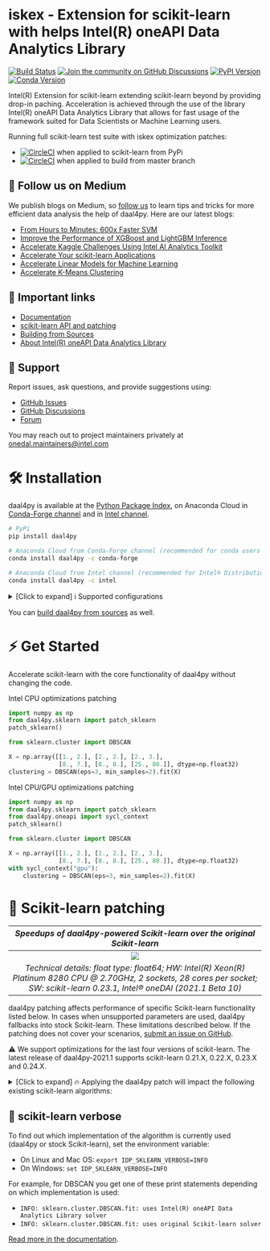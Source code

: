 # iskex - Extension for scikit-learn with helps Intel(R) oneAPI Data Analytics Library
[![Build Status](https://dev.azure.com/daal/daal4py/_apis/build/status/CI?branchName=master)](https://dev.azure.com/daal/daal4py/_build/latest?definitionId=9&branchName=master)
[![Join the community on GitHub Discussions](https://badgen.net/badge/join%20the%20discussion/on%20github/black?icon=github)](https://github.com/IntelPython/daal4py/discussions)
[![PyPI Version](https://img.shields.io/pypi/v/daal4py)](https://pypi.org/project/daal4py/)
[![Conda Version](https://img.shields.io/conda/vn/conda-forge/daal4py)](https://anaconda.org/conda-forge/daal4py)


Intel(R) Extension for scikit-learn extending scikit-learn beyond by providing drop-in paching.  Acceleration is achieved through the use of the library Intel(R) oneAPI Data Analytics Library that allows for fast usage of the framework suited for Data Scientists or Machine Learning users.

Running full scikit-learn test suite with iskex optimization patches:

- [![CircleCI](https://circleci.com/gh/IntelPython/daal4py.svg?style=svg)](https://circleci.com/gh/IntelPython/daal4py) when applied to scikit-learn from PyPi
- [![CircleCI](https://circleci.com/gh/IntelPython/daal4py/tree/test-sklearn-master.svg?style=svg)](https://circleci.com/gh/IntelPython/daal4py/tree/test-sklearn-master) when applied to build from master branch

## 👀 Follow us on Medium

We publish blogs on Medium, so [follow us](https://medium.com/intel-analytics-software/tagged/machine-learning) to learn tips and tricks for more efficient data analysis the help of daal4py. Here are our latest blogs:

- [From Hours to Minutes: 600x Faster SVM](https://medium.com/intel-analytics-software/from-hours-to-minutes-600x-faster-svm-647f904c31ae)
- [Improve the Performance of XGBoost and LightGBM Inference](https://medium.com/intel-analytics-software/improving-the-performance-of-xgboost-and-lightgbm-inference-3b542c03447e)
- [Accelerate Kaggle Challenges Using Intel AI Analytics Toolkit](https://medium.com/intel-analytics-software/accelerate-kaggle-challenges-using-intel-ai-analytics-toolkit-beb148f66d5a)
- [Accelerate Your scikit-learn Applications](https://medium.com/intel-analytics-software/improving-the-performance-of-xgboost-and-lightgbm-inference-3b542c03447e)
- [Accelerate Linear Models for Machine Learning](https://medium.com/intel-analytics-software/accelerating-linear-models-for-machine-learning-5a75ff50a0fe)
- [Accelerate K-Means Clustering](https://medium.com/intel-analytics-software/accelerate-k-means-clustering-6385088788a1)

## 🔗 Important links
- [Documentation](https://intelpython.github.io/daal4py/)
- [scikit-learn API and patching](https://intelpython.github.io/daal4py/sklearn.html#sklearn)
- [Building from Sources](https://github.com/IntelPython/daal4py/blob/master/INSTALL.md)
- [About Intel(R) oneAPI Data Analytics Library](https://github.com/oneapi-src/oneDAL)

## 💬 Support

Report issues, ask questions, and provide suggestions using:

- [GitHub Issues](https://github.com/IntelPython/daal4py/issues)
- [GitHub Discussions](https://github.com/IntelPython/daal4py/discussions)
- [Forum](https://community.intel.com/t5/Intel-Distribution-for-Python/bd-p/distribution-python)

You may reach out to project maintainers privately at onedal.maintainers@intel.com

# 🛠 Installation
daal4py is available at the [Python Package Index](https://pypi.org/project/daal4py/),
on Anaconda Cloud in [Conda-Forge channel](https://anaconda.org/conda-forge/daal4py)
and in [Intel channel](https://anaconda.org/intel/daal4py).

```bash
# PyPi
pip install daal4py
```

```bash
# Anaconda Cloud from Conda-Forge channel (recommended for conda users by default)
conda install daal4py -c conda-forge
```

```bash
# Anaconda Cloud from Intel channel (recommended for Intel® Distribution for Python)
conda install daal4py -c intel
```

<details><summary>[Click to expand] ℹ️ Supported configurations </summary>

#### 📦 PyPi channel

| OS / Python version     | **Python 3.6** | **Python 3.7** | **Python 3.8**| **Python 3.9**|
| :-----------------------| :------------: | :-------------:| :------------:| :------------:|
|    **Linux**            |    [CPU, GPU]  |  [CPU, GPU]    |   [CPU, GPU]  |  [CPU, GPU]|  |
|    **Windows**          |    [CPU, GPU]  |  [CPU, GPU]    |   [CPU, GPU]  |  [CPU, GPU]|  |
|    **OsX**              |    [CPU]       |  [CPU]         |    [CPU]      |    [CPU]      |

#### 📦 Anaconda Cloud: Conda-Forge channel

| OS / Python version     | **Python 3.6** | **Python 3.7** | **Python 3.8**| **Python 3.9**|
| :-----------------------| :------------: | :------------: | :------------:| :------------:|
|    **Linux**            |   [CPU]        |   [CPU]        |     [CPU]     |     [CPU]     |
|    **Windows**          |   [CPU]        |   [CPU]        |     [CPU]     |     [CPU]     |
|    **OsX**              |   ❌           |     ❌        |     ❌        |       ❌     |

#### 📦 Anaconda Cloud: Intel channel

| OS / Python version     | **Python 3.6** | **Python 3.7** | **Python 3.8**| **Python 3.9**|
| :-----------------------| :------------: | :-------------:| :------------:| :------------:|
|    **Linux**            |   ❌          |     [CPU, GPU]  |     ❌       |      ❌       |
|    **Windows**          |   ❌          |     [CPU, GPU]  |     ❌       |      ❌       |
|    **OsX**              |   ❌          |     [CPU]       |     ❌       |      ❌       |

</details>

You can [build daal4py from sources](https://github.com/IntelPython/daal4py/blob/master/INSTALL.md) as well.

# ⚡️ Get Started
Accelerate scikit-learn with the core functionality of daal4py without changing the code.

Intel CPU optimizations patching
```py
import numpy as np
from daal4py.sklearn import patch_sklearn
patch_sklearn()

from sklearn.cluster import DBSCAN

X = np.array([[1., 2.], [2., 2.], [2., 3.],
              [8., 7.], [8., 8.], [25., 80.]], dtype=np.float32)
clustering = DBSCAN(eps=3, min_samples=2).fit(X)
```

Intel CPU/GPU optimizations patching
```py
import numpy as np
from daal4py.sklearn import patch_sklearn
from daal4py.oneapi import sycl_context
patch_sklearn()

from sklearn.cluster import DBSCAN

X = np.array([[1., 2.], [2., 2.], [2., 3.],
              [8., 7.], [8., 8.], [25., 80.]], dtype=np.float32)
with sycl_context("gpu"):
    clustering = DBSCAN(eps=3, min_samples=2).fit(X)
```

# 🚀 Scikit-learn patching

| *Speedups of daal4py-powered Scikit-learn over the original Scikit-learn* |
|:--:|
| ![](https://github.com/IntelPython/daal4py/blob/master/doc/IDP%20scikit-learn%20accelearation%20compared%20with%20stock%20scikit-learn.png) |
| *Technical details: float type: float64; HW: Intel(R) Xeon(R) Platinum 8280 CPU @ 2.70GHz, 2 sockets, 28 cores per socket; SW: scikit-learn 0.23.1, Intel® oneDAl (2021.1 Beta 10)* |

daal4py patching affects performance of specific Scikit-learn functionality listed below. In cases when unsupported parameters are used, daal4py fallbacks into stock Scikit-learn. These limitations described below. If the patching does not cover your scenarios, [submit an issue on GitHub](https://github.com/IntelPython/daal4py/issues).

⚠️ We support optimizations for the last four versions of scikit-learn. The latest release of daal4py-2021.1 supports scikit-learn 0.21.X,
0.22.X, 0.23.X and 0.24.X.

<details><summary>[Click to expand] 🔥 Applying the daal4py patch will impact the following existing scikit-learn algorithms: </summary>

|Task|Functionality|Parameters support|Data support|
|:---|:------------|:-----------------|:-----------|
|Classification|**SVC**|All parameters except `kernel` = 'poly' and 'sigmoid'. | No limitations.|
||**RandomForestClassifier**|All parameters except `warmstart` = True and `cpp_alpha` != 0, `criterion` != 'gini'. | Multi-output and sparse data is not supported. |
||**KNeighborsClassifier**|All parameters except `metric` != 'euclidean' or `minkowski` with `p` = 2. | Multi-output and sparse data is not supported. |
||**LogisticRegression / LogisticRegressionCV**|All parameters except `solver` != 'lbfgs' or 'newton-cg', `class_weight` != None, `sample_weight` != None. | Only dense data is supported. |
|Regression|**RandomForestRegressor**|All parameters except `warmstart` = True and `cpp_alpha` != 0, `criterion` != 'mse'. | Multi-output and sparse data is not supported. |
||**KNeighborsRegressor**|All parameters except `metric` != 'euclidean' or `minkowski` with `p` = 2. | Sparse data is not supported. |
||**LinearRegression**|All parameters except `normalize` != False and `sample_weight` != None. | Only dense data is supported, `#observations` should be >= `#features`. |
||**Ridge**|All parameters except `normalize` != False, `solver` != 'auto' and `sample_weight` != None. | Only dense data is supported, `#observations` should be >= `#features`. |
||**ElasticNet**|All parameters except `sample_weight` != None. | Multi-output and sparse data is not supported, `#observations` should be >= `#features`. |
||**Lasso**|All parameters except `sample_weight` != None. | Multi-output and sparse data is not supported, `#observations` should be >= `#features`. |
|Clustering|**KMeans**|All parameters except `precompute_distances` and `sample_weight` != None. | No limitations. |
||**DBSCAN**|All parameters except `metric` != 'euclidean' or `minkowski` with `p` = 2. | Only dense data is supported. |
|Dimensionality reduction|**PCA**|All parameters except `svd_solver` != 'full'. | No limitations. |
|| **TSNE**|All parameters except `metric` != 'euclidean' or `minkowski` with `p` = 2. | Sparse data is not supported. |
|Unsupervised|**NearestNeighbors**|All parameters except `metric` != 'euclidean' or `minkowski` with `p` = 2. | Sparse data is not supported. |
|Other|**train_test_split**|All parameters are supported. | Only dense data is supported.|
||**assert_all_finite**|All parameters are supported. | Only dense data is supported. |
||**pairwise_distance**|With `metric`='cosine' and 'correlation'.| Only dense data is supported. |

Scenarios that are only available in the `master` branch (not released yet):

|Task|Functionality|Parameters support|Data support|
|:---|:------------|:-----------------|:-----------|
|Other|**roc_auc_score**|Parameters `average`, `sample_weight`, `max_fpr` and `multi_class` are not supported. | No limitations. |

 </details>

## 📜 scikit-learn verbose

To find out which implementation of the algorithm is currently used (daal4py or stock Scikit-learn), set the environment variable:
- On Linux and Mac OS: `export IDP_SKLEARN_VERBOSE=INFO`
- On Windows: `set IDP_SKLEARN_VERBOSE=INFO`

For example, for DBSCAN you get one of these print statements depending on which implementation is used:
- `INFO: sklearn.cluster.DBSCAN.fit: uses Intel(R) oneAPI Data Analytics Library solver`
- `INFO: sklearn.cluster.DBSCAN.fit: uses original Scikit-learn solver`

[Read more in the documentation](https://intelpython.github.io/daal4py/sklearn.html#scikit-learn-verbose).
